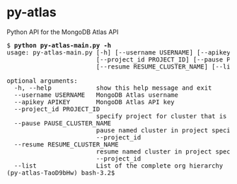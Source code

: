 # py-atlas
Python API for the MongoDB Atlas API
<pre>
$ <b>python py-atlas-main.py -h</b>
usage: py-atlas-main.py [-h] [--username USERNAME] [--apikey APIKEY]
                        [--project_id PROJECT_ID] [--pause PAUSE_CLUSTER_NAME]
                        [--resume RESUME_CLUSTER_NAME] [--list]

optional arguments:
  -h, --help            show this help message and exit
  --username USERNAME   MongoDB Atlas username
  --apikey APIKEY       MongoDB Atlas API key
  --project_id PROJECT_ID
                        specify project for cluster that is to be paused
  --pause PAUSE_CLUSTER_NAME
                        pause named cluster in project specified by
                        --project_id
  --resume RESUME_CLUSTER_NAME
                        resume named cluster in project specified by
                        --project_id
  --list                List of the complete org hierarchy
(py-atlas-TaoD9bHw) bash-3.2$
</pre>
